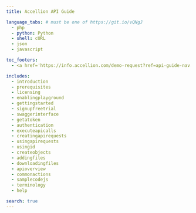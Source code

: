 ```yaml
---
title: Accellion API Guide

language_tabs: # must be one of https://git.io/vQNgJ
  - php
  - python: Python
  - shell: cURL
  - json
  - javascript

toc_footers:
  - <a href='https://info.accellion.com/demo-request?ref=api-guide-nav'>GET A DEMO</a>

includes:
  - introduction
  - prerequisites
  - licensing
  - enablingplayground
  - gettingstarted
  - signupfreetrial
  - swaggerinterface
  - getatoken
  - authentication
  - executeapicalls
  - creatingapirequests
  - usingapirequests
  - usingid
  - createobjects
  - addingfiles
  - downloadingfiles
  - apioverview
  - commonactions
  - samplecodejs
  - terminology
  - help

search: true
---
```

